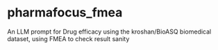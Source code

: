 # pharmafocus_fmea
An LLM prompt for Drug efficacy using the kroshan/BioASQ biomedical dataset, using FMEA to check result sanity
